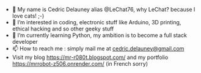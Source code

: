 - 👋 My name is Cedric Delauney alias @LeChat76, why LeChat? because I love cats!  ;-)
- 👀 I’m interested in coding, electronic stuff like Arduino, 3D printing, ethical hacking and so other geeky stuff
- 🌱 I’m currently learning Python, my ambition is to become a full stack developer
- 📫 How to reach me : simply mail me at cedric.delauney@gmail.com
- Visit my blog https://mr-r080t.blogspot.com/ and my portfolio https://mrrobot-z506.onrender.com/ (in French sorry)

<!---
LeChat76/LeChat76 is a ✨ special ✨ repository because its `README.md` (this file) appears on your GitHub profile.
You can click the Preview link to take a look at your changes.
--->
